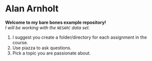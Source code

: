 Alan Arnholt
==============

**Welcome to my bare bones example repository!**     
_I will be working with the `NESARC` data set._

1.  I suggest you create a folder/directory for each assignment in the course.
2.  Use piazza to ask questions.
3.  Pick a topic you are passionate about.


